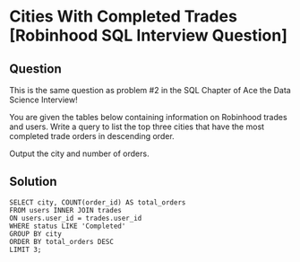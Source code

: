 # Cities With Completed Trades [Robinhood SQL Interview Question]

## Question
This is the same question as problem #2 in the SQL Chapter of Ace the Data Science Interview!

You are given the tables below containing information on Robinhood trades and users. Write a query to list the top three cities that have the most completed trade orders in descending order.

Output the city and number of orders.

## Solution
```
SELECT city, COUNT(order_id) AS total_orders
FROM users INNER JOIN trades
ON users.user_id = trades.user_id
WHERE status LIKE 'Completed'
GROUP BY city
ORDER BY total_orders DESC
LIMIT 3;
```
